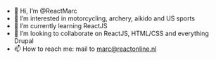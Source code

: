 - 👋 Hi, I’m @ReactMarc
- 👀 I’m interested in motorcycling, archery, aikido and US sports
- 🌱 I’m currently learning ReactJS
- 💞️ I’m looking to collaborate on ReactJS, HTML/CSS and everything Drupal
- 📫 How to reach me: mail to marc@reactonline.nl

<!---
ReactMarc/ReactMarc is a ✨ special ✨ repository because its `README.md` (this file) appears on your GitHub profile.
You can click the Preview link to take a look at your changes.
--->
